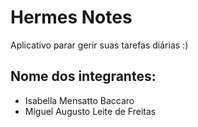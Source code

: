 # Hermes Notes
Aplicativo parar gerir suas tarefas diárias :)

## Nome dos integrantes:
- Isabella Mensatto Baccaro
- Miguel Augusto Leite de Freitas